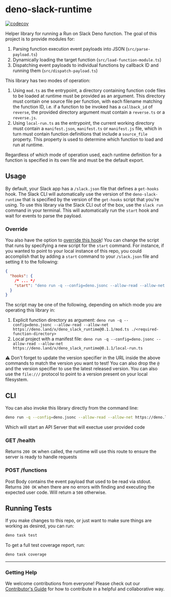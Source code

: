 # deno-slack-runtime

[![codecov](https://codecov.io/gh/slackapi/deno-slack-runtime/graph/badge.svg?token=D7U34ERPH0)](https://codecov.io/gh/slackapi/deno-slack-runtime)

Helper library for running a Run on Slack Deno function. The goal of this
project is to provide modules for:

1. Parsing function execution event payloads into JSON (`src/parse-payload.ts`)
2. Dynamically loading the target function (`src/load-function-module.ts`)
3. Dispatching event payloads to individual functions by callback ID and running
   them (`src/dispatch-payload.ts`)

This library has two modes of operation:

1. Using `mod.ts` as the entrypoint, a directory containing function code files
   to be loaded at runtime must be provided as an argument. This directory must
   contain one source file per function, with each filename matching the
   function ID, i.e. if a function to be invoked has a `callback_id` of
   `reverse`, the provided directory argument must contain a `reverse.ts` or a
   `reverse.js`.
2. Using `local-run.ts` as the entrypoint, the current working directory must
   contain a `manifest.json`, `manifest.ts` or `manifest.js` file, which in turn
   must contain function definitions that include a `source_file` property. This
   property is used to determine which function to load and run at runtime.

Regardless of which mode of operation used, each runtime definition for a
function is specified in its own file and must be the default export.

## Usage

By default, your Slack app has a `/slack.json` file that defines a `get-hooks`
hook. The Slack CLI will automatically use the version of the
`deno-slack-runtime` that is specified by the version of the `get-hooks` script
that you're using. To use this library via the Slack CLI out of the box, use the
`slack run` command in your terminal. This will automatically run the `start`
hook and wait for events to parse the payload.

### Override

You also have the option to
[override this hook](https://github.com/slackapi/deno-slack-hooks#script-overrides)!
You can change the script that runs by specifying a new script for the `start`
command. For instance, if you wanted to point to your local instance of this
repo, you could accomplish that by adding a `start` command to your
`/slack.json` file and setting it to the following:

```json
{
  "hooks": {
    /* ... */
    "start": "deno run -q --config=deno.jsonc --allow-read --allow-net file:///<path-to-your-local-repo>/local-run.ts"
  }
}
```

The script may be one of the following, depending on which mode you are
operating this library in:

1. Explicit function directory as argument:
   `deno run -q --config=deno.jsonc --allow-read --allow-net https://deno.land/x/deno_slack_runtime@0.1.1/mod.ts ./<required-function-directory>`
2. Local project with a manifest file:
   `deno run -q --config=deno.jsonc --allow-read --allow-net https://deno.land/x/deno_slack_runtime@0.1.1/local-run.ts`

⚠️ Don't forget to update the version specifier in the URL inside the above
commands to match the version you want to test! You can also drop the `@` and
the version specifier to use the latest released version. You can also use the
`file:///` protocol to point to a version present on your local filesystem.

## CLI

You can also invoke this library directly from the command line:

```zsh
deno run -q --config=deno.jsonc --allow-read --allow-net https://deno.land/x/deno_slack_runtime@0.1.1/mod.ts [-p <port>]
```

Which will start an API Server that will exectue user provided code

### GET /health

Returns `200 OK` when called, the runtime will use this route to ensure the
server is ready to handle requests

### POST /functions

Post Body contains the event payload that used to be read via stdout. Returns
`200 OK` when there are no errors with finding and executing the expected user
code. Will return a `500` otherwise.

## Running Tests

If you make changes to this repo, or just want to make sure things are working
as desired, you can run:

```zsh
deno task test
```

To get a full test coverage report, run:

```zsh
deno task coverage
```

---

### Getting Help

We welcome contributions from everyone! Please check out our
[Contributor's Guide](https://github.com/slackapi/deno-slack-runtime/blob/main/.github/CONTRIBUTING.md)
for how to contribute in a helpful and collaborative way.
